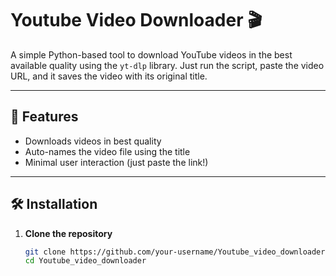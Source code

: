 # Youtube Video Downloader 🎬

A simple Python-based tool to download YouTube videos in the best available quality using the `yt-dlp` library. Just run the script, paste the video URL, and it saves the video with its original title.

---

## 🚀 Features

- Downloads videos in best quality
- Auto-names the video file using the title
- Minimal user interaction (just paste the link!)

---

## 🛠 Installation

1. **Clone the repository**
   ```bash
   git clone https://github.com/your-username/Youtube_video_downloader.git
   cd Youtube_video_downloader
